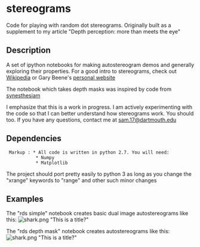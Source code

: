 stereograms
=======
Code for playing with random dot stereograms. Originally built as a supplement to my article "Depth perception: more than meets the eye"

Description
-----------
A set of ipython notebooks for making autostereogram demos and generally exploring their properties. For a good intro to stereograms, check out [Wikipedia](https://en.wikipedia.org/wiki/Autostereogram) or Gary Beene's [personal website](http://www.garybeene.com/stereo/rds-over.htm)

The notebook which takes depth masks was inspired by code from [synesthesiam](https://github.com/synesthesiam/magicpy)

I emphasize that this is a work in progress. I am actively experimenting with the code so that I can better understand how stereograms work. You should too. If you have any questions, contact me at sam.17@dartmouth.edu

Dependencies
--------
~~~
 Markup : * All code is written in python 2.7. You will need:
           * Numpy
           * Matplotlib
~~~

The project should port pretty easily to python 3 as long as you change the "xrange" keywords to "range" and other such minor changes

Examples
--------
The "rds simple" notebook creates basic dual image autostereograms like this:
![shark.png](https://raw.github.com/samjgrey3/stereograms/master/examples/static_shark_example.png) "This is a title?"

The "rds depth mask" notebook creates autostereograms like this:
![shark.png](https://raw.github.com/samjgrey3/stereograms/master/examples/static_shark_example.png) "This is a title?"
